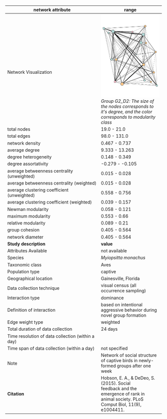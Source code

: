 network attribute|range
---|---
<img width=2500> Network Visualization | ![NetworkImage](/Networks/Network%20Visualizations/parakeet_hobson_G2_D2.png) *Group G2_D2: The size of the nodes corresponds to it's degree, and the color corresponds to modularity class*
total nodes|19.0 - 21.0
total edges|98.0 - 131.0
network density|0.467 - 0.737
average degree|9.333 - 13.263
degree heterogeneity|0.148 - 0.349
degree assortativity|-0.279 - -0.105
average betweenness centrality (unweighted)|0.015 - 0.028
average betweenness centrality (weighted)|0.015 - 0.028
average clustering coefficient (unweighted)|0.558 - 0.756
average clustering coefficient (weighted)|0.039 - 0.157
Newman modularity|0.058 - 0.121
maximum modularity|0.553 - 0.66
relative modularity|0.089 - 0.21
group cohesion|0.405 - 0.564
network diameter|0.405 - 0.564
**Study description**|**value**
Attributes Available|not available
Species|*Myiopsitta monachus*
Taxonomic class|Aves
Population type|captive
Geographical location|Gainesville, Florida
Data collection technique|visual census (all occurrence sampling)
Interaction type|dominance
Definition of interaction|based on intentional aggressive behavior during novel group formation
Edge weight type|weighted
Total duration of data collection|24 days
Time resolution of data collection (within a day)|
Time span of data collection (within a day)|not specified
Note|Network of social structure of captive birds in newly-formed groups after one week
**Citation** | Hobson, E. A., & DeDeo, S. (2015). Social <br> feedback and the emergence of rank in <br> animal society. PLoS Comput Biol, 11(9), e1004411. <br>
